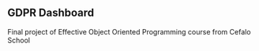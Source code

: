 ## GDPR Dashboard
Final project of Effective Object Oriented Programming course from Cefalo School

